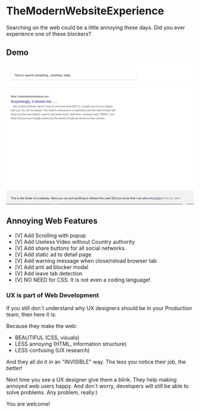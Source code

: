 # TheModernWebsiteExperience

Searching on the web could be a little annoying these days. Did you ever experience one of these blockers?

## Demo

![TheModernWebsiteExperience](https://github.com/dianavile/TheModernWebsiteExperience/blob/main/img/TheModernWebsiteExperience.JPG)

## Annoying Web Features

- [V] Add Scrolling with popup
- [V] Add Useless Video without Country authority
- [V] Add share buttons for all social networks.
- [V] Add static ad to detail page
- [V] Add warning message when close/reload browser tab
- [V] Add anti ad blocker modal
- [V] Add leave tab detection
- [V] NO NEED for CSS. It is not even a coding language!
### UX is part of Web Development

If you still don´t understand why UX designers should be in your Production team,
then here it is:

Because they make the web:

- BEAUTIFUL (CSS, visuals)
- LESS annoying (HTML, information structure)
- LESS confusing (UX research)

And they all do it in an "INVISIBLE" way.
The less you notice their job, the better!

Next time you see a UX designer give them a blink.
They help making annoyed web users happy.
And don´t worry, developers will still be able to solve problems. Any problem, really:)

You are welcome!
